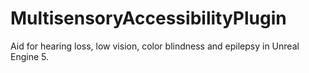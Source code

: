 # MultisensoryAccessibilityPlugin
Aid for hearing loss, low vision, color blindness and epilepsy in Unreal Engine 5.
